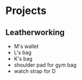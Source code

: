 # Projects

## Leatherworking

- M's wallet
- L's bag
- K's bag
- shoulder pad for gym bag
- watch strap for D
